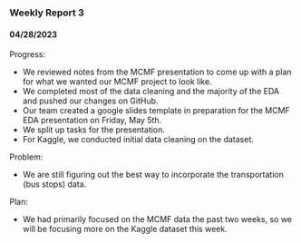 ### Weekly Report 3
#### 04/28/2023


Progress:
- We reviewed notes from the MCMF presentation to come up with a plan for what we wanted our MCMF project to look like.
- We completed most of the data cleaning and the majority of the EDA and pushed our changes on GitHub.
- Our team created a google slides template in preparation for the MCMF EDA presentation on Friday, May 5th.
- We split up tasks for the presentation.
- For Kaggle, we conducted initial data cleaning on the dataset.


Problem:
- We are still figuring out the best way to incorporate the transportation (bus stops) data. 


Plan:
- We had primarily focused on the MCMF data the past two weeks, so we will be focusing more on the Kaggle dataset this week.


